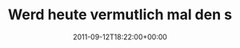 ---
retweeted: false
source: <a href="http://termtter.org/" rel="nofollow">Termtter</a>
entities:
  hashtags: []
  symbols: []
  user_mentions:
  - name: Die Z99
    screen_name: dachwg
    indices:
    - '44'
    - '51'
    id_str: '91882733'
    id: '91882733'
  urls: []
display_text_range:
- '0'
- '76'
favorite_count: '0'
id_str: '113316447001919489'
truncated: false
retweet_count: '0'
id: '113316447001919489'
created_at: Mon Sep 12 18:22:00 +0000 2011
favorited: false
full_text: Werd heute vermutlich mal den strategischen [@dachwg](https://twitter.com/dachwg)
  Nudelvorrat anbrechen...
lang: de
tags:
- pesos:twitter
date: '2011-09-12T18:22:00+00:00'
src: https://twitter.com/bascht/status/113316447001919489
original_url: https://twitter.com/bascht/status/113316447001919489
type: twitter_tweet
text: Werd heute vermutlich mal den strategischen [@dachwg](https://twitter.com/dachwg)
  Nudelvorrat anbrechen...
title: Werd heute vermutlich mal den s

---